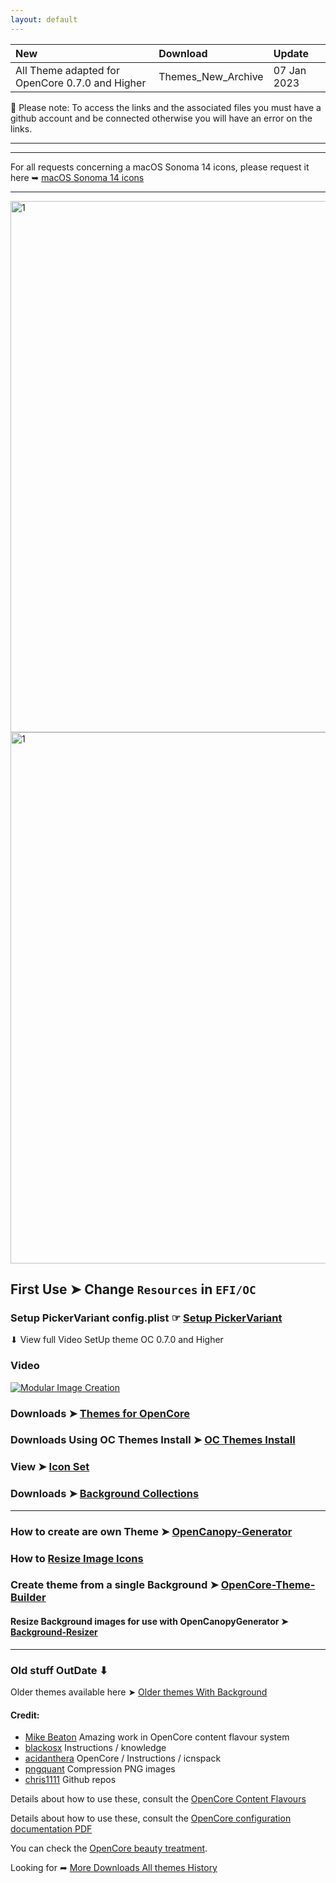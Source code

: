 ```yaml
---
layout: default
---
```


New|Download|Update|
:----|:----|:----|
All Theme adapted for OpenCore 0.7.0 and Higher|Themes_New_Archive|07 Jan 2023|

🚫 Please note: To access the links and the associated files you must have a github account and be connected otherwise you will have an error on the links.

---

------------------------------------------------------------------------------

For all requests concerning a macOS Sonoma 14 icons, please request it here ➥ [ macOS Sonoma 14 icons](https://github.com/chris1111/My-Simple-OC-Themes/discussions/18)

------------------------------------------------------------------------------

<img loading="lazy" width="850" alt="1" src="https://github.com/chris1111/My-Simple-OC-Themes/assets/6248794/31962c69-9e5b-4881-888f-1de946fc8ba4">


<img width="850" alt="1" src="https://user-images.githubusercontent.com/6248794/160475409-d061266f-c27a-42b3-89ed-036bb19757d8.gif">


## First Use ➤  Change `Resources` in `EFI/OC`


### Setup PickerVariant config.plist  ☞ [Setup PickerVariant](https://github.com/chris1111/My-Simple-OC-Themes/blob/master/Setup-PickerVariant.md)



⬇︎ View full Video SetUp theme OC 0.7.0 and Higher

### Video

[![Modular Image Creation](https://user-images.githubusercontent.com/6248794/185791797-577c1804-cbdb-4c9e-a6f7-fab3b8da6355.png)](https://youtu.be/jMYX4xlTJEE)

### Downloads ➤ [Themes for OpenCore](https://github.com/chris1111/My-Simple-OC-Themes/releases/tag/Archive_New-Themes)

### Downloads Using OC Themes Install ➤ [OC Themes Install](https://github.com/chris1111/My-Simple-OC-Themes/blob/master/OC_Themes_Install.md)

### View ➤ [Icon Set](https://github.com/chris1111/My-Simple-OC-Themes/blob/master/Icon%20Set.md)

### Downloads ➤ [Background Collections](https://github.com/chris1111/My-Simple-OC-Themes/blob/master/Background%20Collections.md)

------------------------------------------------------------------------------
### How to create are own Theme ➤ [OpenCanopy-Generator](https://github.com/chris1111/OpenCanopy-Generator)

### How to [Resize Image Icons](https://github.com/chris1111/Build-256-Icons)

### Create theme from a single Background ➤ [OpenCore-Theme-Builder](https://github.com/chris1111/OpenCore-Theme-Builder)

#### Resize Background images for use with OpenCanopyGenerator ➤ [Background-Resizer](https://github.com/chris1111/Background-Resizer)

------------------------------------------------------------------------------
### Old stuff OutDate ⬇︎

Older themes available here ➤ [Older themes With Background](https://github.com/chris1111/My-Simple-OC-Themes/tree/master/Resources-0.6.6)

#### Credit:
- [Mike Beaton](https://github.com/mikebeaton) Amazing work in OpenCore content flavour system
- [blackosx](https://github.com/blackosx) Instructions / knowledge
- [acidanthera](https://github.com/acidanthera/OpenCorePkg) OpenCore / Instructions / icnspack
- [pngquant](https://pngquant.org) Compression PNG images
- [chris1111](https://github.com/chris1111/) Github repos

Details about how to use these, consult the [OpenCore Content Flavours](https://github.com/acidanthera/OpenCorePkg/blob/master/Docs/Flavours.md)

Details about how to use these, consult the [OpenCore configuration documentation PDF](https://github.com/acidanthera/OpenCorePkg/blob/master/Docs/Configuration.pdf)

You can check the [OpenCore beauty treatment](https://dortania.github.io/OpenCore-Post-Install/cosmetic/gui.html#setting-up-opencores-gui).

Looking for ➦ [More Downloads All themes History](https://github.com/chris1111/My-Simple-OC-Themes/releases/tag/Archive_New_Themes)
